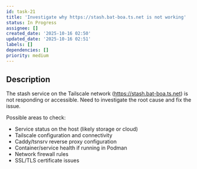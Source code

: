 ```yaml
---
id: task-21
title: 'Investigate why https://stash.bat-boa.ts.net is not working'
status: In Progress
assignee: []
created_date: '2025-10-16 02:50'
updated_date: '2025-10-16 02:51'
labels: []
dependencies: []
priority: medium
---
```


## Description

<!-- SECTION:DESCRIPTION:BEGIN -->
The stash service on the Tailscale network (https://stash.bat-boa.ts.net) is not responding or accessible. Need to investigate the root cause and fix the issue.

Possible areas to check:
- Service status on the host (likely storage or cloud)
- Tailscale configuration and connectivity
- Caddy/tsnsrv reverse proxy configuration
- Container/service health if running in Podman
- Network firewall rules
- SSL/TLS certificate issues
<!-- SECTION:DESCRIPTION:END -->
